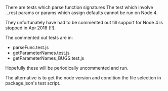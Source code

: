 
There are tests which parse function signatures
The test which involve ...rest params or params which assign defaults cannot be run on Node 4.

They unfortunately have had to be commented out till support for Node 4 is stopped in Apr 2018 (!!).

The commented out tests are in:
- parseFunc.test.js
- getParameterNames.test.js
- getParameterNames_BUGS.test.js

Hopefully these will be periodically uncommented and run.

The alternative is to get the node version
and condition the file selection in package.json's test script.
